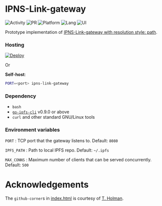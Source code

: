 # IPNS-Link-gateway

![Activity](https://img.shields.io/badge/Expect%20major%20updates-yes-violet.svg) ![PR](https://img.shields.io/badge/PRs-Accepted-green) ![Platform](https://img.shields.io/badge/Platform-GNU%2fLinux-blue.svg) ![Lang](https://img.shields.io/badge/Lang-Bash-cyan.svg) ![UI](https://img.shields.io/badge/UI-Command%20line-orange.svg)

Prototype implementation of [IPNS-Link-gateway with resolution style: path](https://github.com/ipns-link/specs#ipns-link-gateway-specs).

### Hosting

[![Deploy](https://www.herokucdn.com/deploy/button.svg)](https://heroku.com/deploy) 

Or

**Self-host**:

```bash
PORT=<port> ipns-link-gateway
```

### Dependency

- `bash`
- [`go-ipfs-cli`](https://docs.ipfs.io/install/command-line/#linux) v0.9.0 or above
- `curl` and other standard GNU/Linux tools

### Environment variables

`PORT` : TCP port that the gateway listens to. Default: `8080`

`IPFS_PATH` : Path to local IPFS repo. Default: `~/.ipfs`

`MAX_CONNS` : Maximum number of clients that can be served concurrently. Default: `500`

# Acknowledgements

The `github-corner`s in [index.html](./index.html) is courtesy of [T. Holman](https://tholman.com/github-corners/).

